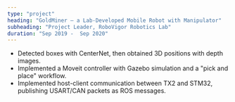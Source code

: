 ```yaml
---
type: "project"
heading: "GoldMiner – a Lab-Developed Mobile Robot with Manipulator"
subheading: "Project Leader, RoboVigor Robotics Lab"
duration: "Sep 2019 -  Sep 2020"
---
```


- Detected boxes with CenterNet, then obtained 3D positions with depth images.
- Implemented a Moveit controller with Gazebo simulation and a "pick and place" workflow.
- Implemented host-client communication between TX2 and STM32, publishing USART/CAN packets as ROS messages.